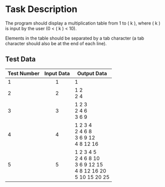 # Task Description

The program should display a multiplication table from 1 to \( k \), where \( k \) is input by the user (0 < \( k \) < 10).

Elements in the table should be separated by a tab character (a tab character should also be at the end of each line).

## Test Data

| Test Number | Input Data | Output Data                                                                         |
|-------------|:----------:|-------------------------------------------------------------------------------------|
| 1           |     1      | 1	                                                                                  |
| 2           |     2      | 1	2<br/> 2	4	                                                                       |
| 3           |     3      | 1	2 3<br/> 2	4 6	<br/> 3	6 9	                                                       |
| 4           |     4      | 1	2	3	4<br/> 2	4	6	8<br/> 3	6	9	12<br/> 4	8	12	16                                   |
| 5           |     5      | 1	2	3	4	5 <br/> 2	4	6	8	10 <br/> 3	6	9	12	15 <br/> 4	8	12	16	20 <br/> 5	10	15	20	25 |